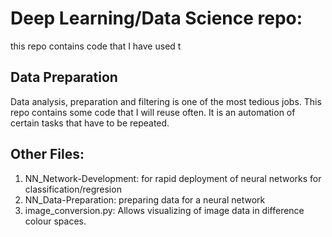 # Deep Learning/Data Science repo:
 
this repo contains code that I have used t

## Data Preparation

Data analysis, preparation and filtering is one of the most tedious jobs. This repo contains some code that I will reuse often. It is an automation of certain tasks that have to be repeated. 

## Other Files:
 1. NN_Network-Development: for rapid deployment of neural networks for classification/regresion
 2. NN_Data-Preparation: preparing data for a neural network
 3. image_conversion.py: Allows visualizing of image data in difference colour spaces.
